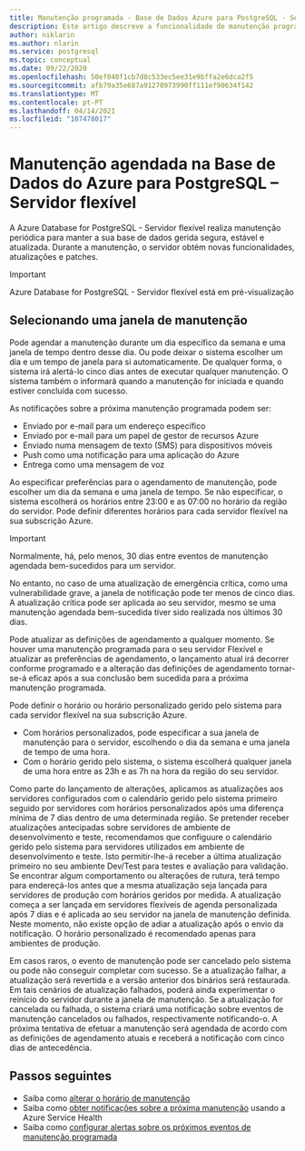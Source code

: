 ```yaml
---
title: Manutenção programada - Base de Dados Azure para PostgreSQL - Servidor flexível
description: Este artigo descreve a funcionalidade de manutenção programada na Base de Dados Azure para o servidor Pós-SQL - Flexível.
author: niklarin
ms.author: nlarin
ms.service: postgresql
ms.topic: conceptual
ms.date: 09/22/2020
ms.openlocfilehash: 50ef040f1cb7d8c533ec5ee31e9bffa2e6dca2f5
ms.sourcegitcommit: afb79a35e687a91270973990ff111ef90634f142
ms.translationtype: MT
ms.contentlocale: pt-PT
ms.lasthandoff: 04/14/2021
ms.locfileid: "107478017"
---
```

# <a name="scheduled-maintenance-in-azure-database-for-postgresql--flexible-server"></a>Manutenção agendada na Base de Dados do Azure para PostgreSQL – Servidor flexível
 
A Azure Database for PostgreSQL - Servidor flexível realiza manutenção periódica para manter a sua base de dados gerida segura, estável e atualizada. Durante a manutenção, o servidor obtém novas funcionalidades, atualizações e patches.
 
> [!IMPORTANT]
> Azure Database for PostgreSQL - Servidor flexível está em pré-visualização
 
## <a name="selecting-a-maintenance-window"></a>Selecionando uma janela de manutenção
 
Pode agendar a manutenção durante um dia específico da semana e uma janela de tempo dentro desse dia. Ou pode deixar o sistema escolher um dia e um tempo de janela para si automaticamente. De qualquer forma, o sistema irá alertá-lo cinco dias antes de executar qualquer manutenção. O sistema também o informará quando a manutenção for iniciada e quando estiver concluída com sucesso.
 
As notificações sobre a próxima manutenção programada podem ser:
 
* Enviado por e-mail para um endereço específico
* Enviado por e-mail para um papel de gestor de recursos Azure
* Enviado numa mensagem de texto (SMS) para dispositivos móveis
* Push como uma notificação para uma aplicação do Azure
* Entrega como uma mensagem de voz
 
Ao especificar preferências para o agendamento de manutenção, pode escolher um dia da semana e uma janela de tempo. Se não especificar, o sistema escolherá os horários entre 23:00 e as 07:00 no horário da região do servidor. Pode definir diferentes horários para cada servidor flexível na sua subscrição Azure. 
 
> [!IMPORTANT]
> Normalmente, há, pelo menos, 30 dias entre eventos de manutenção agendada bem-sucedidos para um servidor.
>
> No entanto, no caso de uma atualização de emergência crítica, como uma vulnerabilidade grave, a janela de notificação pode ter menos de cinco dias. A atualização crítica pode ser aplicada ao seu servidor, mesmo se uma manutenção agendada bem-sucedida tiver sido realizada nos últimos 30 dias.

Pode atualizar as definições de agendamento a qualquer momento. Se houver uma manutenção programada para o seu servidor Flexível e atualizar as preferências de agendamento, o lançamento atual irá decorrer conforme programado e a alteração das definições de agendamento tornar-se-á eficaz após a sua conclusão bem sucedida para a próxima manutenção programada.

Pode definir o horário ou horário personalizado gerido pelo sistema para cada servidor flexível na sua subscrição Azure.  
* Com horários personalizados, pode especificar a sua janela de manutenção para o servidor, escolhendo o dia da semana e uma janela de tempo de uma hora.  
* Com o horário gerido pelo sistema, o sistema escolherá qualquer janela de uma hora entre as 23h e as 7h na hora da região do seu servidor.  

Como parte do lançamento de alterações, aplicamos as atualizações aos servidores configurados com o calendário gerido pelo sistema primeiro seguido por servidores com horários personalizados após uma diferença mínima de 7 dias dentro de uma determinada região. Se pretender receber atualizações antecipadas sobre servidores de ambiente de desenvolvimento e teste, recomendamos que configuure o calendário gerido pelo sistema para servidores utilizados em ambiente de desenvolvimento e teste. Isto permitir-lhe-á receber a última atualização primeiro no seu ambiente Dev/Test para testes e avaliação para validação. Se encontrar algum comportamento ou alterações de rutura, terá tempo para endereçá-los antes que a mesma atualização seja lançada para servidores de produção com horários geridos por medida. A atualização começa a ser lançada em servidores flexíveis de agenda personalizada após 7 dias e é aplicada ao seu servidor na janela de manutenção definida. Neste momento, não existe opção de adiar a atualização após o envio da notificação. O horário personalizado é recomendado apenas para ambientes de produção. 

Em casos raros, o evento de manutenção pode ser cancelado pelo sistema ou pode não conseguir completar com sucesso. Se a atualização falhar, a atualização será revertida e a versão anterior dos binários será restaurada. Em tais cenários de atualização falhados, poderá ainda experimentar o reinício do servidor durante a janela de manutenção. Se a atualização for cancelada ou falhada, o sistema criará uma notificação sobre eventos de manutenção cancelados ou falhados, respectivamente notificando-o. A próxima tentativa de efetuar a manutenção será agendada de acordo com as definições de agendamento atuais e receberá a notificação com cinco dias de antecedência. 

 
## <a name="next-steps"></a>Passos seguintes
 
* Saiba como [alterar o horário de manutenção](how-to-maintenance-portal.md)
* Saiba como [obter notificações sobre a próxima manutenção](../../service-health/service-notifications.md) usando a Azure Service Health
* Saiba como [configurar alertas sobre os próximos eventos de manutenção programada](../../service-health/resource-health-alert-monitor-guide.md)
